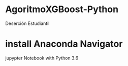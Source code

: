 # AgoritmoXGBoost-Python
Deserción Estudiantil
# install Anaconda Navigator
jupypter Notebook with Python 3.6
